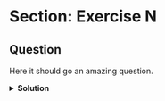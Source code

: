 # Section: Exercise N

## Question

Here it should go an amazing question.

<details>
  <summary><strong>Solution</strong></summary>
  
```yaml
apiVersion: v1
kind: Pod
metadata:
  name: nginx
  labels:
    type: nginx

spec:
  containers:
    - name: nginx-controller
      image: nginx
```
</details>